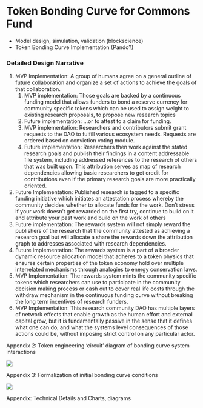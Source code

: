 # Token Bonding Curve for Commons Fund

* Model design, simulation, validation \(blockscience\)
* Token Bonding Curve Implementation \(Pando?\)

### Detailed Design Narrative

1. MVP Implementation: A group of humans agree on a general outline of future collaboration and organize a set of actions to achieve the goals of that collaboration.
   1. MVP implementation: Those goals are backed by a continuous funding model that allows funders to bond a reserve currency for community specific tokens which can be used to assign weight to existing research proposals, to propose new research topics
   2. Future implementation: ...or to attest to a claim for funding.
   3. MVP implementation: Researchers and contributors submit grant requests to the DAO to fulfill various ecosystem needs. Requests are ordered based on conviction voting module.
   4. Future implementation: Researchers then work against the stated research goals and publish their findings in a content addressable file system, including addressed references to the research of others that was built upon. This attribution serves as map of research dependencies allowing basic researchers to get credit for contributions even if the primary research goals are more practically oriented.
2. Future Implementation: Published research is tagged to a specific funding initiative which initiates an attestation process whereby the community decides whether to allocate funds for the work. Don’t stress if your work doesn’t get rewarded on the first try, continue to build on it and attribute your past work and build on the work of others
3. Future implementation: The rewards system will not simply reward the publishers of the research that the community attested as achieving a research goal but will allocate a share the rewards down the attribution graph to addresses associated with research dependencies.
4. Future implementation: The rewards system is a part of a broader dynamic resource allocation model that adheres to a token physics that ensures certain properties of the token economy hold over multiple interrelated mechanisms through analogies to energy conservation laws.
5. MVP Implementation: The rewards system mints the community specific tokens which researchers can use to participate in the community decision making process or cash out to cover real life costs through the withdraw mechanism in the continuous funding curve without breaking the long term incentives of research funders.
6. MVP Implementation: This research community DAO has multiple layers of network effects that enable growth as the human effort and external capital grow, but it is fundamentally passive in the sense that it defines what one can do, and what the systems level consequences of those actions could be, without imposing strict control on any particular actor.

Appendix 2: Token engineering ‘circuit’ diagram of bonding curve system interactions

![](https://lh3.googleusercontent.com/XxUwi7UzaBZGlkPAH_xvqTeV9rCc2HwXhjP5tjAHnhd0HhFG0-hHm-uLmhqEPEqyMQHpX3M5PfwD92LFzjRNUAosYAuNKczWKkZP9N0zPrwgAfB_vv-VRjKBI2HrSf3xSzR4LRHd)

Appendix 3: Formalization of initial bonding curve conditions

![](https://lh3.googleusercontent.com/0lhl9_GHjFwg3VDcTsZkyqApVtxcawB7tI9qQZaBUEdsPRZNtlHk4szijFW2LpqC6YkM0A2U4YVXxDgB2qwqG5AvCZDkOzoH7URjUhILQTKbXpPAhxiFe9iAQ4yg1lUiZsJ-BHaO)

Appendix: Technical Details and Charts, diagrams  


